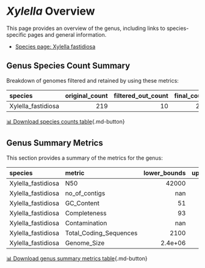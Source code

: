 # *Xylella* Overview
This page provides an overview of the genus, including links to species-specific pages and general information.

- [Species page: Xylella fastidiosa](Xylella_fastidiosa/index.md)
## Genus Species Count Summary
Breakdown of genomes filtered and retained by using these metrics:

| species            |   original_count |   filtered_out_count |   final_count |
|:-------------------|-----------------:|---------------------:|--------------:|
| Xylella_fastidiosa |              219 |                   10 |           209 |


[📊 Download species counts table](species_counts.csv){.md-button}
## Genus Summary Metrics
This section provides a summary of the metrics for the genus:

| species            | metric                 |   lower_bounds |   upper_bounds |
|:-------------------|:-----------------------|---------------:|---------------:|
| Xylella_fastidiosa | N50                    |    42000       |      nan       |
| Xylella_fastidiosa | no_of_contigs          |      nan       |      330       |
| Xylella_fastidiosa | GC_Content             |       51       |       53       |
| Xylella_fastidiosa | Completeness           |       93       |      nan       |
| Xylella_fastidiosa | Contamination          |      nan       |        3       |
| Xylella_fastidiosa | Total_Coding_Sequences |     2100       |     2900       |
| Xylella_fastidiosa | Genome_Size            |        2.4e+06 |        2.9e+06 |


[📊 Download genus summary metrics table](genus_summary_metrics.csv){.md-button}
